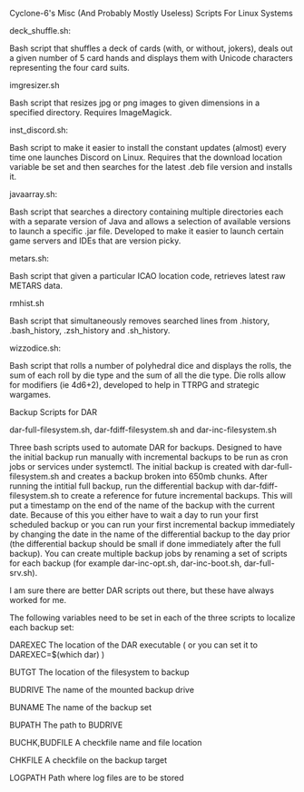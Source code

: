 Cyclone-6's Misc (And Probably Mostly Useless) Scripts For Linux Systems

deck_shuffle.sh:

Bash script that shuffles a deck of cards (with, or without, jokers), deals out a given number of 5 card hands and displays them with Unicode characters representing the four card suits.

imgresizer.sh

Bash script that resizes jpg or png images to given dimensions in a specified directory. Requires ImageMagick.

inst_discord.sh:

Bash script to make it easier to install the constant updates (almost) every time one launches Discord on Linux. Requires that the download location variable be set and then searches for the latest .deb file version and installs it.

javaarray.sh:

Bash script that searches a directory containing multiple directories each with a separate version of Java and allows a selection of available versions to launch a specific .jar file. Developed to make it easier to launch certain game servers and IDEs that are version picky.

metars.sh:

Bash script that given a particular ICAO location code, retrieves latest raw METARS data.

rmhist.sh

Bash script that simultaneously removes searched lines from .history, .bash_history, .zsh_history and .sh_history.

wizzodice.sh:

Bash script that rolls a number of polyhedral dice and displays the rolls, the sum of each roll by die type and the sum of all the die type. Die rolls allow for modifiers (ie 4d6+2), developed to help in TTRPG and strategic wargames.

Backup Scripts for DAR

dar-full-filesystem.sh, dar-fdiff-filesystem.sh and dar-inc-filesystem.sh

Three bash scripts used to automate DAR for backups. Designed to have the initial backup run manually with incremental backups to be run as cron jobs or services under systemctl. The initial backup is created with dar-full-filesystem.sh and creates a backup broken into 650mb chunks. After running the intitial full backup, run the differential backup with dar-fdiff-filesystem.sh to create a reference for future incremental backups. This will put a timestamp on the end of the name of the backup with the current date. Because of this you either have to wait a day to run your first scheduled backup or you can run your first incremental backup immediately by changing the date in the name of the differential backup to the day prior (the differential backup should be small if done immediately after the full backup). You can create multiple backup jobs by renaming a set of scripts for each backup (for example dar-inc-opt.sh, dar-inc-boot.sh, dar-full-srv.sh).

I am sure there are better DAR scripts out there, but these have always worked for me.

The following variables need to be set in each of the three scripts to localize each backup set:

DAREXEC The location of the DAR executable ( or you can set it to DAREXEC=$(which dar) )

BUTGT The location of the filesystem to backup

BUDRIVE The name of the mounted backup drive

BUNAME The name of the backup set

BUPATH The path to BUDRIVE

BUCHK,BUDFILE A checkfile name and file location

CHKFILE A checkfile on the backup target

LOGPATH Path where log files are to be stored


